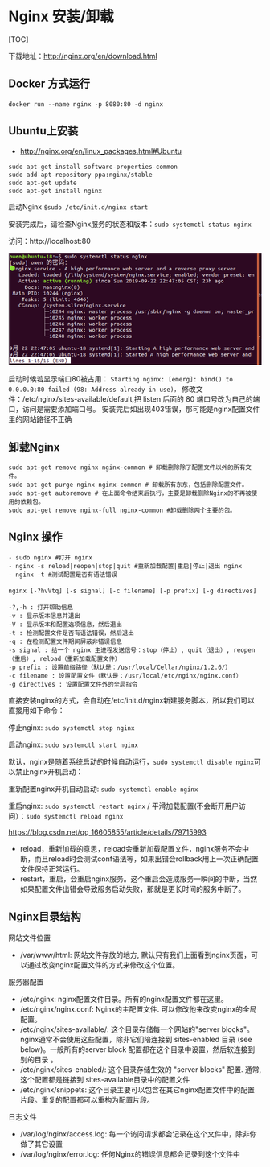 # Nginx 安装/卸载

[TOC]

下载地址：http://nginx.org/en/download.html

## Docker 方式运行

`docker run --name nginx -p 8080:80 -d nginx`

## Ubuntu上安装

- http://nginx.org/en/linux_packages.html#Ubuntu

``` shell
sudo apt-get install software-properties-common
sudo add-apt-repository ppa:nginx/stable 
sudo apt-get update
sudo apt-get install nginx
```

启动Nginx `$sudo /etc/init.d/nginx start`

安装完成后，请检查Nginx服务的状态和版本：`sudo systemctl status nginx` 

访问：http://localhost:80

![](./_images/nginx-1.png)

启动时候若显示端口80被占用： `Starting nginx: [emerg]: bind() to 0.0.0.0:80 failed (98: Address already in use)，`
修改文件：/etc/nginx/sites-available/default,把 listen 后面的 80 端口号改为自己的端口，访问是需要添加端口号。
安装完后如出现403错误，那可能是nginx配置文件里的网站路径不正确

## 卸载Nginx

``` shell
sudo apt-get remove nginx nginx-common # 卸载删除除了配置文件以外的所有文件。
sudo apt-get purge nginx nginx-common # 卸载所有东东，包括删除配置文件。
sudo apt-get autoremove # 在上面命令结束后执行，主要是卸载删除Nginx的不再被使用的依赖包。
sudo apt-get remove nginx-full nginx-common #卸载删除两个主要的包。
```

## Nginx 操作

```shell
- sudo nginx #打开 nginx
- nginx -s reload|reopen|stop|quit #重新加载配置|重启|停止|退出 nginx
- nginx -t #测试配置是否有语法错误

nginx [-?hvVtq] [-s signal] [-c filename] [-p prefix] [-g directives]

-?,-h : 打开帮助信息
-v : 显示版本信息并退出
-V : 显示版本和配置选项信息，然后退出
-t : 检测配置文件是否有语法错误，然后退出
-q : 在检测配置文件期间屏蔽非错误信息
-s signal : 给一个 nginx 主进程发送信号：stop（停止）, quit（退出）, reopen（重启）, reload（重新加载配置文件）
-p prefix : 设置前缀路径（默认是：/usr/local/Cellar/nginx/1.2.6/）
-c filename : 设置配置文件（默认是：/usr/local/etc/nginx/nginx.conf）
-g directives : 设置配置文件外的全局指令
```

直接安装nginx的方式，会自动在/etc/init.d/nginx新建服务脚本，所以我们可以直接用如下命令：

停止nginx: `sudo systemctl stop nginx`

启动nginx: `sudo systemctl start nginx`

默认，nginx是随着系统启动的时候自动运行，`sudo systemctl disable nginx`可以禁止nginx开机启动：

重新配置nginx开机自动启动: `sudo systemctl enable nginx`

重启nginx: `sudo systemctl restart nginx` / 平滑加载配置(不会断开用户访问）：`sudo systemctl reload nginx`

https://blog.csdn.net/qq_16605855/article/details/79715993

- reload，重新加载的意思，reload会重新加载配置文件，nginx服务不会中断，而且reload时会测试conf语法等，如果出错会rollback用上一次正确配置文件保持正常运行。
- restart，重启，会重启nginx服务。这个重启会造成服务一瞬间的中断，当然如果配置文件出错会导致服务启动失败，那就是更长时间的服务中断了。

## Nginx目录结构

网站文件位置

- /var/www/html: 网站文件存放的地方, 默认只有我们上面看到nginx页面，可以通过改变nginx配置文件的方式来修改这个位置。

服务器配置

- /etc/nginx: nginx配置文件目录。所有的nginx配置文件都在这里。
- /etc/nginx/nginx.conf: Nginx的主配置文件. 可以修改他来改变nginx的全局配置。
- /etc/nginx/sites-available/: 这个目录存储每一个网站的"server blocks"。nginx通常不会使用这些配置，除非它们陪连接到  sites-enabled 目录 (see below)。一般所有的server block 配置都在这个目录中设置，然后软连接到别的目录 。
- /etc/nginx/sites-enabled/: 这个目录存储生效的 "server blocks" 配置. 通常,这个配置都是链接到 sites-available目录中的配置文件
- /etc/nginx/snippets: 这个目录主要可以包含在其它nginx配置文件中的配置片段。重复的配置都可以重构为配置片段。

日志文件

- /var/log/nginx/access.log: 每一个访问请求都会记录在这个文件中，除非你做了其它设置
- /var/log/nginx/error.log: 任何Nginx的错误信息都会记录到这个文件中

